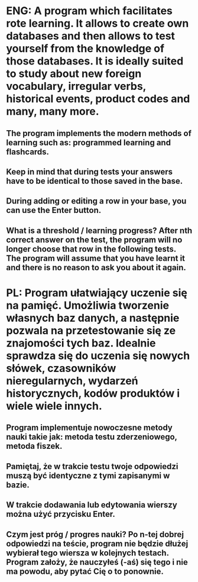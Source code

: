 # ENG: A program which facilitates rote learning. It allows to create own databases and then allows to test yourself from the knowledge of those databases. It is ideally suited to study about new foreign vocabulary, irregular verbs, historical events, product codes and many, many more.
## The program implements the modern methods of learning such as: programmed learning and flashcards.
## Keep in mind that during tests your answers have to be identical to those saved in the base.
## During adding or editing a row in your base, you can use the Enter button.
## What is a threshold / learning progress? After nth correct answer on the test, the program will no longer choose that row in the following tests. The program will assume that you have learnt it and there is no reason to ask you about it again.

# PL: Program ułatwiający uczenie się na pamięć. Umożliwia tworzenie własnych baz danych, a następnie pozwala na przetestowanie się ze znajomości tych baz. Idealnie sprawdza się do uczenia się nowych słówek, czasowników nieregularnych, wydarzeń historycznych, kodów produktów i wiele wiele innych.
## Program implementuje nowoczesne metody nauki takie jak: metoda testu zderzeniowego, metoda fiszek.
## Pamiętaj, że w trakcie testu twoje odpowiedzi muszą być identyczne z tymi zapisanymi w bazie.
## W trakcie dodawania lub edytowania wierszy można użyć przycisku Enter.
## Czym jest próg / progres nauki? Po n-tej dobrej odpowiedzi na teście, program nie będzie dłużej wybierał tego wiersza w kolejnych testach. Program założy, że nauczyłeś (-aś) się tego i nie ma powodu, aby pytać Cię o to ponownie.
